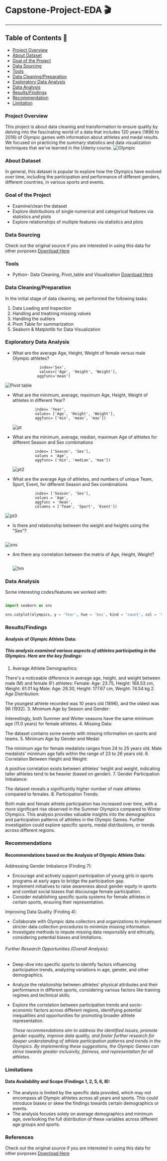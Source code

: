 # Capstone-Project-EDA 🎬
---

## Table of Contents 📖
- [Project Overview](#project-overview)
- [About Dataset](#about-dataset)
- [Goal of the Project](#goal-of-the-project)
- [Data Sourcing](#data-sourcing)
- [Tools](#tools)
- [Data Cleaning/Preparation](#data-cleaning-preparation)
- [Exploratory Data Analysis](#exploratory-data-analysis)
- [Data Analysis](#data-analysis)
- [Results/Findings](#results-findings)
- [Recommendation](#recommendation)
- [Limitation](#limitation)

### Project Overview
This project is about data cleaning and transformation to ensure quality by delving into the fascinating world of a data that includes 120 years (1896 to 2016) of Olympic games with information about athletes and medal results.
We focused on practicing the summary statistics and data visualization techniques that we've learned in the Udemy course.
![Olympic](https://github.com/MAishatLola/Capstone-Project-EDA-/assets/148435526/ede8b6c2-c2a4-40d3-a1ca-c19a6c8a6d93)


### About Dataset 
In general, this dataset is popular to explore how the Olympics have evolved over time, including the participation and performance of different genders, different countries, in various sports and events.
### Goal of the Project
- Examine/clean the dataset
- Explore distributions of single numerical and categorical features via statistics and plots
- Explore relationships of multiple features via statistics and plots
### Data Sourcing
Check out the original source if you are interested in using this data for other purposes [Download Here](https://www.kaggle.com/heesoo37/120-years-of-olympic-history-athletes-and-results)
### Tools 
- Python- Data Cleaning, Pivot_table and Visualization [Download Here](https://drive.google.com/file/d/1u2iy9xSvFOpngaP96g5bMNaKlClVnAaH/view?usp=sharing)

  
### Data Cleaning/Preparation

In the initial stage of data cleaning, we performed the following tasks:
1. Data Loading and Inspection
2. Handling and treatinng missing values
3. Handling the outliers
4. Pivot Table for summarization
5. Seaborn & Matplotlib for Data Visualization


### Exploratory Data Analysis
 - What are the average Age, Height, Weight of female versus male Olympic athletes?
   ```pd.pivot_table(olympics,  
               index='Sex',
               values=['Age', 'Height', 'Weight'],
              aggfunc='mean')
    ```
  ![Pivot table](https://github.com/MAishatLola/Capstone-Project-EDA-/assets/148435526/2f270dc1-b1d9-4495-8c8a-09b705fc0caf)

 - What are the minimum, average, maximum Age, Height, Weight of athletes in different Year?
    ```pd.pivot_table(olympics,
              index= 'Year',
              values= ['Age', 'Height', 'Weight'],
              aggfunc= ['min', 'mean', 'max'])
    ```
    ![pt](https://github.com/MAishatLola/Capstone-Project-EDA-/assets/148435526/b96e6562-59dc-4a5c-9848-0fe05bf2b053)
- What are the minimum, average, median, maximum Age of athletes for different Season and Sex combinations

    ```pd.pivot_table(olympics,
              index= ['Season', 'Sex'],
              values = 'Age',
              aggfunc= ['min', 'median', 'max'])
    ```
    ![pt2](https://github.com/MAishatLola/Capstone-Project-EDA-/assets/148435526/bbf1c75a-a4d2-4132-8545-d09500bcb60b)

- What are the average Age of athletes, and numbers of unique Team, Sport, Event, for different Season and Sex combinations

    ```pd.pivot_table(olympics,
              index= ['Season', 'Sex'],
              values = 'Age',
              aggfunc = 'mean',
              columns = ['Team', 'Sport', 'Event'])
    ```
![pt3](https://github.com/MAishatLola/Capstone-Project-EDA-/assets/148435526/1839cba1-ddf6-4c31-a5d4-7e5a9e9e5bcb)

- Is there and relationship between the weight and heights using the "Sex"?
    ```sns.relplot(olympics, x = 'Height', y = 'Weight', kind = 'scatter', hue = 'Sex', style = 'Sex')
    ```
    
![sns](https://github.com/MAishatLola/Capstone-Project-EDA-/assets/148435526/8ac9a2c2-d253-4489-b647-8a6da9b61ec5)
- Are there any correlation between the matrix of Age, Height, Weight?
    ```sns.heatmap(olympics[['Age', 'Height', 'Weight']].corr(), cmap = 'coolwarm')
    ```
  ![hm](https://github.com/MAishatLola/Capstone-Project-EDA-/assets/148435526/c2e9fbb5-b7ba-4549-9f83-2816d7bf7de3)



### Data Analysis

Some interesting codes/features we worked with:

```python

import seaborn as sns

sns.catplot(olympics, y = 'Year', hue = 'Sex', kind = 'count', col = 'Season');
```
### Results/Findings
#### Analysis of Olympic Athlete Data:

##### This analysis examined various aspects of athletes participating in the Olympics. Here are the key findings:

1. Average Athlete Demographics:

There's a noticeable difference in average age, height, and weight between male (M) and female (F) athletes:
Female: Age: 23.75, Height: 168.53 cm, Weight: 61.01 kg
Male: Age: 26.30, Height: 177.67 cm, Weight: 74.54 kg
2. Age Distribution:

The youngest athlete recorded was 10 years old (1896), and the oldest was 96 (1932).
3. Minimum Age by Season and Gender:

Interestingly, both Summer and Winter seasons have the same minimum age (11.0 years) for female athletes.
4. Missing Data:

The dataset contains some events with missing information on sports and teams.
5. Minimum Age by Gender and Medal:

The minimum age for female medalists ranges from 24 to 25 years old.
Male medalists' minimum age falls within the range of 23 to 26 years old.
6. Correlation Between Height and Weight:

A positive correlation exists between athletes' height and weight, indicating taller athletes tend to be heavier (based on gender).
7. Gender Participation Imbalance:

The dataset reveals a significantly higher number of male athletes compared to females.
8. Participation Trends:

Both male and female athlete participation has increased over time, with a more significant rise observed in the Summer Olympics compared to Winter Olympics.
This analysis provides valuable insights into the demographics and participation patterns of athletes in the Olympic Games. Further investigation could explore specific sports, medal distributions, or trends across different regions.


### Recommendations
#### Recommendations based on the Analysis of Olympic Athlete Data:

Addressing Gender Imbalance (Finding 7):

- Encourage and actively support participation of young girls in sports programs at early ages to bridge the participation gap.
- Implement initiatives to raise awareness about gender equity in sports and combat social biases that discourage female participation.
- Consider establishing specific quota systems for female athletes in certain sports, ensuring their representation.

Improving Data Quality (Finding 4):

- Collaborate with Olympic data collectors and organizations to implement stricter data collection procedures to minimize missing information.
- Investigate methods to impute missing data responsibly and ethically, considering potential biases and limitations.

###### Further Research Opportunities (Overall Analysis):

- Deep-dive into specific sports to identify factors influencing participation trends, analyzing variations in age, gender, and other demographics.
- Analyze the relationship between athletes' physical attributes and their performance in different sports, considering various factors like training regimes and technical skills.
- Explore the correlation between participation trends and socio-economic factors across different regions, identifying potential inequalities and opportunities for promoting broader athlete representation.

  *These recommendations aim to address the identified issues, promote gender equality, improve data quality, and foster further research for deeper understanding of athlete participation patterns and trends in the Olympics. By implementing these suggestions, the Olympic Games can strive towards greater inclusivity, fairness, and representation for all athletes.*


### Limitations
#### Data Availability and Scope (Findings 1, 2, 5, 6, 8):

- The analysis is limited by the specific data provided, which may not encompass all Olympic athletes across all years and sports. This could introduce biases or skew the findings towards certain demographics or events.
- The analysis focuses solely on average demographics and minimum age, overlooking the full distribution of these variables across different age groups and sports.

### References
Check out the original source if you are interested in using this data for other purposes [Download Here](https://www.kaggle.com/heesoo37/120-years-of-olympic-history-athletes-and-results)



